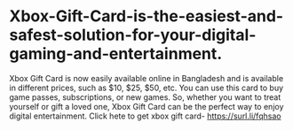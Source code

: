 # Xbox-Gift-Card-is-the-easiest-and-safest-solution-for-your-digital-gaming-and-entertainment.
Xbox Gift Card is now easily available online in Bangladesh and is available in different prices, such as $10, $25, $50, etc. You can use this card to buy game passes, subscriptions, or new games. So, whether you want to treat yourself or gift a loved one, Xbox Gift Card can be the perfect way to enjoy digital entertainment. Click hete to get xbox gift card- https://surl.li/fqhsao
